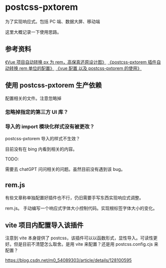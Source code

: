 # postcss-pxtorem

为了实现响应式。包括 PC 端、数据大屏、移动端

这里大概记录一下使用思路。

## 参考资料

[《Vue 项目自动转换 px 为 rem，高保真还原设计图》](https://juejin.cn/post/6844903557930418189)
[《postcss-pxtorem 插件自动转换 rem 单位的配置》](https://juejin.cn/post/7096367751626752008)
[《vue 配置 以及 postcss-pxtorem 的使用》](https://juejin.cn/post/7088133930674552868)

## 使用 postcss-pxtorem 生产依赖

配置相关的文件。注意忽略掉

### 忽略掉指定的第三方 UI 库？

### 导入的 import 模块化样式没有被更改？

postcss-pxtorem 导入的样式不生效？

目前没有在 bing 内看到相关的内容。

TODO:

需要去 chatGPT 问问相关的问题。虽然目前没有遇到该 bug。

## rem.js

有些文章称单独配置好插件也不行，仍旧需要手写东西实现响应式调整。

rem.js。 手动编写一个响应式字体大小控制代码。实现根标签字体大小的变化。

## vite 项目内配置导入该插件

注意到 vite 本身提供了 postcss，该插件可以以函数形式，显性导入。可读性更好。但是目前不清楚怎么取舍。是用 vite 来配置？还是用 postcss.config.cjs 来配置？

https://blog.csdn.net/m0_54089303/article/details/128100595
